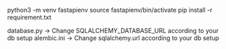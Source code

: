 <!-- Run these command from backend directory -->
python3 -m venv fastapienv
source fastapienv/bin/activate
pip install -r requirement.txt

<!-- Changes to be made in file -->
database.py -> Change SQLALCHEMY_DATABASE_URL according to your db setup
alembic.ini -> Change sqlalchemy.url according to your db setup